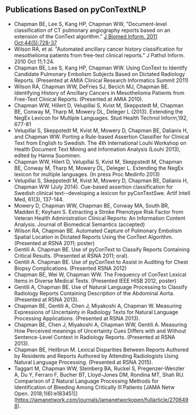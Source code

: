 ## Publications Based on pyConTextNLP

* Chapman BE, Lee S, Kang HP, Chapman WW, "Document-level classification of CT pulmonary angiography reports based on an extension of the ConText algorithm." [J Biomed Inform. 2011 Oct;44(5):728-37](http://www.sciencedirect.com/science/article/pii/S1532046411000621)
* Wilson RA, et al. "Automated ancillary cancer history classification for mesothelioma patients from free-text clinical reports." J Pathol Inform. 2010 Oct 11;1:24.
* Chapman BE, Lee S, Kang HP, Chapman WW. Using ConText to Identify Candidate Pulmonary Embolism Subjects Based on Dictated Radiology Reports. (Presented at AMIA Clinical Research Informatics Summit 2011)
* Wilson RA, Chapman WW, DeFries SJ, Becich MJ, Chapman BE. Identifying History of Ancillary Cancers in Mesothelioma Patients from Free-Text Clinical Reports. (Presented at AMIA 2010).
* Chapman WW, Hillert D, Velupillai S, Kvist M, Skeppstedt M, Chapman BE, Conway M, Tharp M, Mowery DL, Deleger L (2013). Extending the NegEx Lexicon for Multiple Languages. Stud Health Technol Inform,192, 677-81
* Velupillai S, Skeppstedt M, Kvist M, Mowery D, Chapman BE, Dalianis H, and Chapman WW. Porting a Rule-based Assertion Classifier for Clinical Text from English to Swedish. The 4th International Louhi Workshop on Health Document Text Mining and Information Analysis (Louhi 2013), edited by Hanna Suominen.
* Chapman WW, Hilert D, Velupillai S, Kvist M, Skeppstedt M, Chapman BE, Conway M, Tharp M, Mowery DL, Deleger L. Extending the NegEx lexicon for multiple languages. (In press Proc Medinfo 2013)
* Velupillai S, Skeppstedt M, Kvist M, Mowery D, Chapman BE, Dalianis H, Chapman WW (July 2014). Cue-based assertion classification for Swedish clinical text--developing a lexicon for pyConTextSwe. Artif Intell Med, 61(3), 137-144.
* Mowery D, Chapman WW, Chapman BE, Conway MA, South BR, Madden E; Keyhani S. Extracting a Stroke Phenotype Risk Factor from Veteran Health Administration Clinical Reports: An Information Content Analysis. Journal of Biomedical Semantics (accepted)
* Wilson RA, Chapman BE. Automated Capture of Pulmonary Embolism Spatial Location in Dictated Reports Using the ConText Algorithm. (Presented at RSNA 2011; poster)
* Gentili A. Chapman BE. Use of pyConText to Classify Reports Containing Critical Results. (Presented at RSNA 2011; oral).
* Gentili A. Chapman BE. Use of pyConText to Assist in Auditing for Chest Biopsy Complications. (Presented RSNA 2012)
* Chapman BE, Wei W, Chapman WW. The Frequency of ConText Lexical Items in Diverse Medical Texts. (Presented IEEE HISB 2012, poster)
* Gentili A, Chapman BE. Use of Natural Language Processing to Classify Radiology Reports Containing Description of the Abdominal Aorta. (Presented at RSNA 2013).
* Chapman BE, Gentili A, Chen J, Miyakoshi A, Chapman W. Measuring Expressions of Uncertainty in Radiology Texts for Natural Language Processing Applications. (Presented at  RSNA 2013).
* Chapman BE, Chen J, Miyakoshi A, Chapman WW, Gentili A. Measuring How Perceived meanings of Uncertainty Cues Differs with and Without Sentence-Level Context in Radiology Reports. (Presented at RSNA 2013).
* Chapman BE, Heilbrun M. Lexical Disparities Between Reports Authored by Residents and Reports Authored by Attending Radiologists Using Natural Language Processing. (Presented at RSNA 2015).
* Taggart M, Chapman WW, Steinberg BA, Ruckel S, Pregenzer-Wenzler A, Du Y, Ferraro F, Bucher BT, Lloyd-Jones DM, Rondina MT, Shah RU. Comparison of 2 Natural Language Processing Methods for Identification of Bleeding Among Critically Ill Patients [JAMA Netw Open. 2018;1(6):e183451]](https://jamanetwork.com/journals/jamanetworkopen/fullarticle/2706498).

